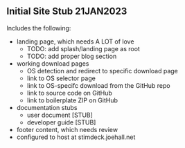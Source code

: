 ## Initial Site Stub 21JAN2023

Includes the following: 

- landing page, which needs A LOT of love
  - TODO: add splash/landing page as root
  - TODO: add proper blog section
- working download pages
  - OS detection and redirect to specific download page
  - link to OS selector page
  - link to OS-specifc download from the GitHub repo
  - link to source code on GitHub
  - link to boilerplate ZIP on GitHub
- documentation stubs
  - user document [STUB]
  - developer guide [STUB]
- footer content, which needs review
- configured to host at stimdeck.joehall.net
